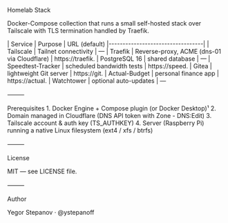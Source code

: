 Homelab Stack

Docker-Compose collection that runs a small self-hosted stack over Tailscale with TLS termination handled by Traefik.

| Service | Purpose | URL (default)
|----------------------------------|
| Tailscale	| Tailnet connectivity | —
| Traefik | Reverse-proxy, ACME (dns-01 via Cloudflare)	| https://traefik.<DOMAIN>
| PostgreSQL 16	| shared database | —
| Speedtest-Tracker | scheduled bandwidth tests | https://speed.<DOMAIN>
| Gitea	| lightweight Git server | https://git.<DOMAIN>
| Actual-Budget | personal finance app | https://actual.<DOMAIN>
| Watchtower | optional auto-updates | —

⸻

Prerequisites
	1.	Docker Engine + Compose plugin (or Docker Desktop)¹
	2.	Domain managed in Cloudflare (DNS API token with Zone - DNS:Edit)
	3.	Tailscale account & auth key (TS_AUTHKEY)
	4.	Server (Raspberry Pi) running a native Linux filesystem (ext4 / xfs / btrfs)

⸻

License

MIT — see LICENSE file.

⸻

Author

Yegor Stepanov · @ystepanoff